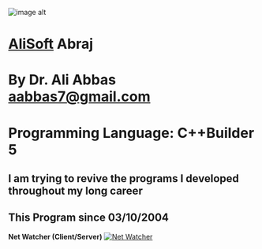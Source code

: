 ![image alt](https://github.com/aabbas77-web/AliSoft/blob/main/AliSoft128Transparent.png)
# [AliSoft](https://hodhods.com) Abraj
# By Dr. Ali Abbas aabbas7@gmail.com
# Programming Language: C++Builder 5
## I am trying to revive the programs I developed throughout my long career
## This Program since 03/10/2004

**Net Watcher (Client/Server)**
[![Net Watcher](https://github.com/aabbas77-web/NW/releases/download/FirstRelease/NetWatcherVideo.png)](https://www.youtube.com/watch?v=mDynnOrsi1M)


